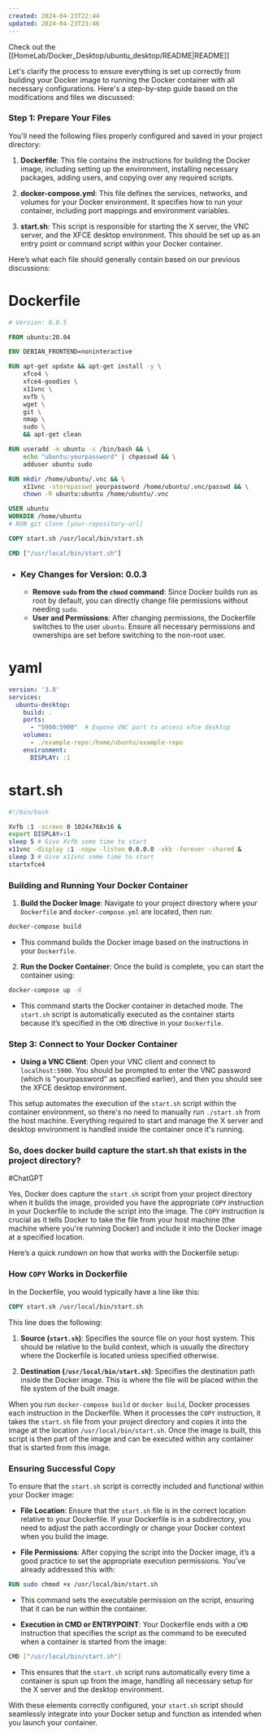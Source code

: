 ```yaml
---
created: 2024-04-23T22:44
updated: 2024-04-23T23:46
---
```

Check out the [[HomeLab/Docker_Desktop/ubuntu_desktop/README|README]]

Let's clarify the process to ensure everything is set up correctly from building your Docker image to running the Docker container with all necessary configurations. Here's a step-by-step guide based on the modifications and files we discussed:

### Step 1: Prepare Your Files

You'll need the following files properly configured and saved in your project directory:

1. **Dockerfile**: This file contains the instructions for building the Docker image, including setting up the environment, installing necessary packages, adding users, and copying over any required scripts.
    
2. **docker-compose.yml**: This file defines the services, networks, and volumes for your Docker environment. It specifies how to run your container, including port mappings and environment variables.
    
3. **start.sh**: This script is responsible for starting the X server, the VNC server, and the XFCE desktop environment. This should be set up as an entry point or command script within your Docker container.
    

Here’s what each file should generally contain based on our previous discussions:

# Dockerfile

```dockerfile
# Version: 0.0.5

FROM ubuntu:20.04

ENV DEBIAN_FRONTEND=noninteractive

RUN apt-get update && apt-get install -y \
    xfce4 \
    xfce4-goodies \
    x11vnc \
    xvfb \
    wget \
    git \
    nmap \
    sudo \
    && apt-get clean

RUN useradd -m ubuntu -s /bin/bash && \
    echo "ubuntu:yourpassword" | chpasswd && \
    adduser ubuntu sudo

RUN mkdir /home/ubuntu/.vnc && \
    x11vnc -storepasswd yourpassword /home/ubuntu/.vnc/passwd && \
    chown -R ubuntu:ubuntu /home/ubuntu/.vnc

USER ubuntu
WORKDIR /home/ubuntu
# RUN git clone [your-repository-url]

COPY start.sh /usr/local/bin/start.sh

CMD ["/usr/local/bin/start.sh"]

```

- ### Key Changes for Version: 0.0.3

	- **Remove `sudo` from the `chmod` command**: Since Docker builds run as root by default, you can directly change file permissions without needing `sudo`.
	- **User and Permissions**: After changing permissions, the Dockerfile switches to the user `ubuntu`. Ensure all necessary permissions and ownerships are set before switching to the non-root user.

# yaml

```yaml
version: '3.8'
services:
  ubuntu-desktop:
    build: .
    ports:
      - "5900:5900"  # Expose VNC port to access xfce desktop
    volumes:
      - ./example-repo:/home/ubuntu/example-repo
    environment:
      DISPLAY: :1

```

# start.sh

```bash
#!/bin/bash

Xvfb :1 -screen 0 1024x768x16 &
export DISPLAY=:1
sleep 5 # Give Xvfb some time to start
x11vnc -display :1 -nopw -listen 0.0.0.0 -xkb -forever -shared &
sleep 3 # Give x11vnc some time to start
startxfce4
```


### Building and Running Your Docker Container

1. **Build the Docker Image**: Navigate to your project directory where your `Dockerfile` and `docker-compose.yml` are located, then run:

```bash
docker-compose build
```

- This command builds the Docker image based on the instructions in your `Dockerfile`.

2. **Run the Docker Container**: Once the build is complete, you can start the container using:

```bash
docker-compose up -d
```

- This command starts the Docker container in detached mode. The `start.sh` script is automatically executed as the container starts because it’s specified in the `CMD` directive in your `Dockerfile`.
    

### Step 3: Connect to Your Docker Container

- **Using a VNC Client**: Open your VNC client and connect to `localhost:5900`. You should be prompted to enter the VNC password (which is "yourpassword" as specified earlier), and then you should see the XFCE desktop environment.

This setup automates the execution of the `start.sh` script within the container environment, so there's no need to manually run `./start.sh` from the host machine. Everything required to start and manage the X server and desktop environment is handled inside the container once it's running.

### So, does docker build capture the start.sh that exists in the project directory?

#ChatGPT

Yes, Docker does capture the `start.sh` script from your project directory when it builds the image, provided you have the appropriate `COPY` instruction in your Dockerfile to include the script into the image. The `COPY` instruction is crucial as it tells Docker to take the file from your host machine (the machine where you're running Docker) and include it into the Docker image at a specified location.

Here’s a quick rundown on how that works with the Dockerfile setup:

### How `COPY` Works in Dockerfile

In the Dockerfile, you would typically have a line like this:

```dockerfile
COPY start.sh /usr/local/bin/start.sh
```


This line does the following:

1. **Source (`start.sh`)**: Specifies the source file on your host system. This should be relative to the build context, which is usually the directory where the Dockerfile is located unless specified otherwise.
    
2. **Destination (`/usr/local/bin/start.sh`)**: Specifies the destination path inside the Docker image. This is where the file will be placed within the file system of the built image.
    

When you run `docker-compose build` or `docker build`, Docker processes each instruction in the Dockerfile. When it processes the `COPY` instruction, it takes the `start.sh` file from your project directory and copies it into the image at the location `/usr/local/bin/start.sh`. Once the image is built, this script is then part of the image and can be executed within any container that is started from this image.

### Ensuring Successful Copy

To ensure that the `start.sh` script is correctly included and functional within your Docker image:

- **File Location**: Ensure that the `start.sh` file is in the correct location relative to your Dockerfile. If your Dockerfile is in a subdirectory, you need to adjust the path accordingly or change your Docker context when you build the image.
    
- **File Permissions**: After copying the script into the Docker image, it’s a good practice to set the appropriate execution permissions. You’ve already addressed this with:

```dockerfile
RUN sudo chmod +x /usr/local/bin/start.sh
```

- This command sets the executable permission on the script, ensuring that it can be run within the container.

- **Execution in CMD or ENTRYPOINT**: Your Dockerfile ends with a `CMD` instruction that specifies the script as the command to be executed when a container is started from the image:

```bash
CMD ["/usr/local/bin/start.sh"]
```

- This ensures that the `start.sh` script runs automatically every time a container is spun up from the image, handling all necessary setup for the X server and the desktop environment.

With these elements correctly configured, your `start.sh` script should seamlessly integrate into your Docker setup and function as intended when you launch your container.